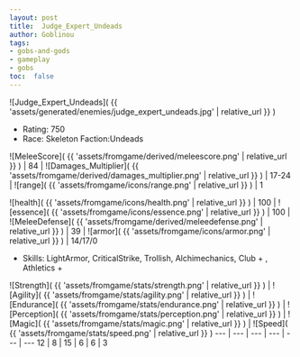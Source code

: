```yaml
---
layout: post
title:  Judge_Expert_Undeads
author: Goblinou
tags:
- gobs-and-gods
- gameplay
- gobs
toc:  false
---
```


![Judge_Expert_Undeads]( {{ 'assets/generated/enemies/judge_expert_undeads.jpg' | relative_url }} )
- Rating: 750
- Race: Skeleton  Faction:Undeads

![MeleeScore]( {{ 'assets/fromgame/derived/meleescore.png' | relative_url }} ) | 84 | ![Damages_Multiplier]( {{ 'assets/fromgame/derived/damages_multiplier.png' | relative_url }} ) | 17-24 | ![range]( {{ 'assets/fromgame/icons/range.png' | relative_url }} ) | 1


![health]( {{ 'assets/fromgame/icons/health.png' | relative_url }} ) | 100 | ![essence]( {{ 'assets/fromgame/icons/essence.png' | relative_url }} ) | 100 | ![MeleeDefense]( {{ 'assets/fromgame/derived/meleedefense.png' | relative_url }} ) | 39 | ![armor]( {{ 'assets/fromgame/icons/armor.png' | relative_url }} ) | 14/17/0

* Skills: LightArmor, CriticalStrike, Trollish, Alchimechanics, Club + , Athletics + 

![Strength]( {{ 'assets/fromgame/stats/strength.png' | relative_url }} ) | ![Agility]( {{ 'assets/fromgame/stats/agility.png' | relative_url }} ) | ![Endurance]( {{ 'assets/fromgame/stats/endurance.png' | relative_url }} ) | ![Perception]( {{ 'assets/fromgame/stats/perception.png' | relative_url }} ) | ![Magic]( {{ 'assets/fromgame/stats/magic.png' | relative_url }} ) | ![Speed]( {{ 'assets/fromgame/stats/speed.png' | relative_url }} )
--- | --- | --- | --- | --- | ---
12 | 8 | 15 | 6 | 6 | 3
